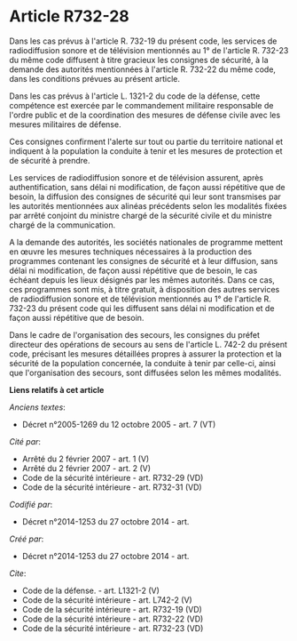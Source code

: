 # Article R732-28

Dans les cas prévus à l'article R. 732-19 du présent code, les services de radiodiffusion sonore et de télévision mentionnés
au 1° de l'article R. 732-23 du même code diffusent à titre gracieux les consignes de sécurité, à la demande des autorités
mentionnées à l'article R. 732-22 du même code, dans les conditions prévues au présent article. 

Dans les cas prévus à l'article L. 1321-2 du code de la défense, cette compétence est exercée par le commandement militaire
responsable de l'ordre public et de la coordination des mesures de défense civile avec les mesures militaires de défense. 

Ces consignes confirment l'alerte sur tout ou partie du territoire national et indiquent à la population la conduite à tenir
et les mesures de protection et de sécurité à prendre. 

Les services de radiodiffusion sonore et de télévision assurent, après authentification, sans délai ni modification, de façon
aussi répétitive que de besoin, la diffusion des consignes de sécurité qui leur sont transmises par les autorités mentionnées
aux alinéas précédents selon les modalités fixées par arrêté conjoint du ministre chargé de la sécurité civile et du ministre
chargé de la communication. 

A la demande des autorités, les sociétés nationales de programme mettent en œuvre les mesures techniques nécessaires à la
production des programmes contenant les consignes de sécurité et à leur diffusion, sans délai ni modification, de façon aussi
répétitive que de besoin, le cas échéant depuis les lieux désignés par les mêmes autorités. Dans ce cas, ces programmes sont
mis, à titre gratuit, à disposition des autres services de radiodiffusion sonore et de télévision mentionnés au 1° de
l'article R. 732-23 du présent code qui les diffusent sans délai ni modification et de façon aussi répétitive que de besoin. 

Dans le cadre de l'organisation des secours, les consignes du préfet directeur des opérations de secours au sens de l'article
L. 742-2 du présent code, précisant les mesures détaillées propres à assurer la protection et la sécurité de la population
concernée, la conduite à tenir par celle-ci, ainsi que l'organisation des secours, sont diffusées selon les mêmes modalités.

**Liens relatifs à cet article**

_Anciens textes_:

  - Décret n°2005-1269 du 12 octobre 2005 - art. 7 (VT)

_Cité par_:

  - Arrêté du 2 février 2007 - art. 1 (V)
  - Arrêté du 2 février 2007 - art. 2 (V)
  - Code de la sécurité intérieure - art. R732-29 (VD)
  - Code de la sécurité intérieure - art. R732-31 (VD)

_Codifié par_:

  - Décret n°2014-1253 du 27 octobre 2014 - art.

_Créé par_:

  - Décret n°2014-1253 du 27 octobre 2014 - art.

_Cite_:

  - Code de la défense. - art. L1321-2 (V)
  - Code de la sécurité intérieure - art. L742-2 (V)
  - Code de la sécurité intérieure - art. R732-19 (VD)
  - Code de la sécurité intérieure - art. R732-22 (VD)
  - Code de la sécurité intérieure - art. R732-23 (VD)
